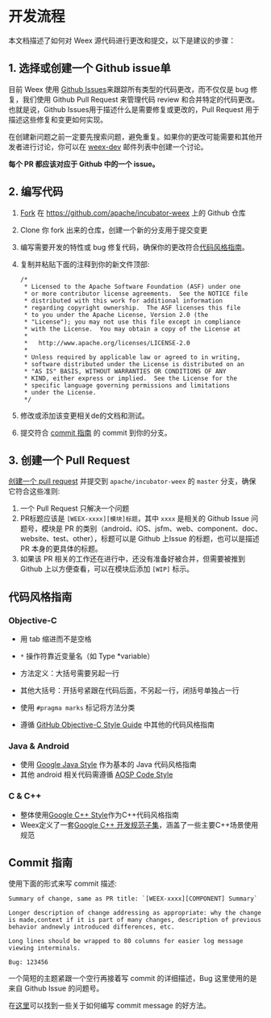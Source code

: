 # 开发流程

本文档描述了如何对 Weex 源代码进行更改和提交，以下是建议的步骤：

## 1. 选择或创建一个 Github issue单

目前 Weex 使用 [Github Issues](https://github.com/apache/incubator-weex/issues)来跟踪所有类型的代码更改，而不仅仅是 bug 修复，我们使用 Github Pull Request 来管理代码 review 和合并特定的代码更改。也就是说，Github Issues用于描述什么是需要修复或更改的，Pull Request 用于描述这些修复和变更如何实现。

在创建新问题之前一定要先搜索问题，避免重复。如果你的更改可能需要和其他开发者进行讨论，你可以在 [weex-dev](mailto:dev@weex.incubator.apache.org) 邮件列表中创建一个讨论。

**每个 PR 都应该对应于 Github 中的一个 issue。**

## 2. 编写代码

1. [Fork](https://help.github.com/articles/fork-a-repo/) 在 <https://github.com/apache/incubator-weex> 上的 Github 仓库

2. Clone 你 fork 出来的仓库，创建一个新的分支用于提交变更

3. 编写需要开发的特性或 bug 修复代码，确保你的更改符合[代码风格指南](./development-process.html#代码风格指南)。

4. 复制并粘贴下面的注释到你的新文件顶部:

   ```
   /*
    * Licensed to the Apache Software Foundation (ASF) under one
    * or more contributor license agreements.  See the NOTICE file
    * distributed with this work for additional information
    * regarding copyright ownership.  The ASF licenses this file
    * to you under the Apache License, Version 2.0 (the
    * "License"); you may not use this file except in compliance
    * with the License.  You may obtain a copy of the License at
    *
    *   http://www.apache.org/licenses/LICENSE-2.0
    *
    * Unless required by applicable law or agreed to in writing,
    * software distributed under the License is distributed on an
    * "AS IS" BASIS, WITHOUT WARRANTIES OR CONDITIONS OF ANY
    * KIND, either express or implied.  See the License for the
    * specific language governing permissions and limitations
    * under the License.
    */
   ```

5. 修改或添加该变更相关de的文档和测试。

6. 提交符合 [commit 指南](./development-process.html#commit-指南) 的 commit 到你的分支。

## 3. 创建一个 Pull Request

[创建一个 pull request](https://help.github.com/articles/using-pull-requests/) 并提交到 `apache/incubator-weex` 的 `master` 分支，确保它符合这些准则:

1. 一个 Pull Request 只解决一个问题
2. PR标题应该是 `[WEEX-xxxx][模块]标题`，其中 `xxxx` 是相关的 Github Issue 问题号，模块是 PR 的类别（android、iOS、jsfm、web、component、doc、website、test、other），标题可以是 Github 上Issue 的标题，也可以是描述 PR 本身的更具体的标题。
3. 如果该 PR 相关的工作还在进行中，还没有准备好被合并，但需要被推到 Github 上以方便查看，可以在模块后添加 `[WIP]` 标示。

## 代码风格指南

### Objective-C

- 用 tab 缩进而不是空格

- `*` 操作符靠近变量名（如 Type *variable）
- 方法定义：大括号需要另起一行
- 其他大括号：开括号紧跟在代码后面，不另起一行，闭括号单独占一行
- 使用 `#pragma marks` 标记将方法分类
- 遵循 [GitHub Objective-C Style Guide](https://github.com/github/objective-c-style-guide) 中其他的代码风格指南

### Java & Android

- 使用 [Google Java Style](https://google.github.io/styleguide/javaguide.html) 作为基本的 Java 代码风格指南
- 其他 android 相关代码需遵循 [AOSP Code Style](https://source.android.com/source/code-style.html)

### C & C++

* 整体使用[Google C++ Style](https://google.github.io/styleguide/cppguide.html)作为C++代码风格指南
* Weex定义了一套[Google C++ 开发规范子集](https://github.com/jianhan-he/C-Style-Guide/blob/master/C%2B%2B%20Style%20Guide.md)，涵盖了一些主要C++场景使用规范

## Commit 指南

使用下面的形式来写 commit 描述:

```
Summary of change, same as PR title: `[WEEX-xxxx][COMPONENT] Summary`

Longer description of change addressing as appropriate: why the change
is made,context if it is part of many changes, description of previous
behavior andnewly introduced differences, etc.

Long lines should be wrapped to 80 columns for easier log message
viewing interminals.

Bug: 123456
```

一个简短的主题紧跟一个空行再接着写 commit 的详细描述，Bug 这里使用的是来自 Github Issue 的问题号。

在[这里](https://chris.beams.io/posts/git-commit/)可以找到一些关于如何编写 commit message 的好方法。

